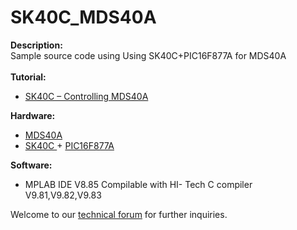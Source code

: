 # SK40C_MDS40A
<strong>Description:</strong><br/>
Sample source code using Using SK40C+PIC16F877A for MDS40A<br/><br/>
<strong>Tutorial:</strong><br/>
<ul>
<li><a href="http://tutorial.cytron.com.my/2012/07/26/sk40c-controlling-mds40a/" target="_blank">SK40C – Controlling MDS40A</a></li>
</ul>
<strong>Hardware:</strong></br>
<ul>
<li><a href="http://www.cytron.com.my/p-mds40a" target="_blank"> MDS40A </a></li>
<li><a href="http://www.cytron.com.my/p-sk40c" target="_blank"> SK40C </a> + <a href="http://www.cytron.com.my/p-ic-pic-16f877a" target="_blank"> PIC16F877A </a></li>
</ul>
<strong>Software:</strong><br/>
<ul>
<li>MPLAB IDE V8.85 Compilable with HI- Tech C compiler V9.81,V9.82,V9.83</li>
</ul>

Welcome to our <a href="http://forum.cytron.com.my" target="_blank">technical forum</a> for further inquiries. 
